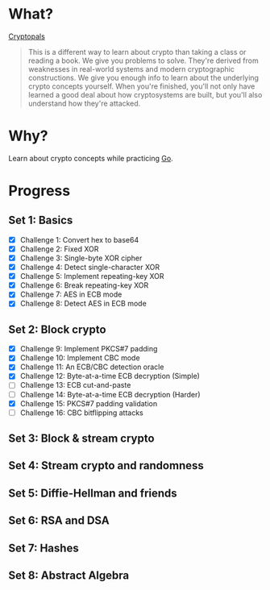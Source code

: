 # What? 

[Cryptopals](http://cryptopals.com)

> This is a different way to learn about crypto than taking a class or reading a book. We give you problems to solve. They're derived from weaknesses in real-world systems and modern cryptographic constructions. We give you enough info to learn about the underlying crypto concepts yourself. When you're finished, you'll not only have learned a good deal about how cryptosystems are built, but you'll also understand how they're attacked.

# Why?
Learn about crypto concepts while practicing [Go](https://golang.org/).

# Progress

## Set 1: Basics
- [x] Challenge 1: Convert hex to base64
- [x] Challenge 2: Fixed XOR
- [x] Challenge 3: Single-byte XOR cipher
- [x] Challenge 4: Detect single-character XOR
- [x] Challenge 5: Implement repeating-key XOR
- [x] Challenge 6: Break repeating-key XOR
- [x] Challenge 7: AES in ECB mode
- [x] Challenge 8: Detect AES in ECB mode

## Set 2: Block crypto
- [x] Challenge 9: Implement PKCS#7 padding
- [x] Challenge 10: Implement CBC mode
- [x] Challenge 11: An ECB/CBC detection oracle
- [x] Challenge 12: Byte-at-a-time ECB decryption (Simple)
- [ ] Challenge 13: ECB cut-and-paste
- [ ] Challenge 14: Byte-at-a-time ECB decryption (Harder)
- [x] Challenge 15: PKCS#7 padding validation
- [ ] Challenge 16: CBC bitflipping attacks

## Set 3: Block & stream crypto

## Set 4: Stream crypto and randomness

## Set 5: Diffie-Hellman and friends

## Set 6: RSA and DSA

## Set 7: Hashes

## Set 8: Abstract Algebra

